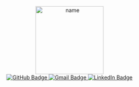 <div id="header" align="center">
    <img src="https://user-images.githubusercontent.com/63901494/165282254-cd8d4e4f-a077-4fa9-979e-b6c231b81f12.gif" width=180 alt="name"><br>
    <div id="badges">
        <a href="https://github.com/Taehee-K">
            <img src="https://img.shields.io/badge/GitHub-black?style=for-the-badge&logo=github&logoColor=white" alt="GitHub Badge"/>
        </a>
        <a href="taehee107275@gmail.com">
            <img src="https://img.shields.io/badge/Gmail-red?style=for-the-badge&logo=gmail&logoColor=white" alt="Gmail Badge"/>
        </a>
        <a href="https://www.linkedin.com/in/tae-hi/">
            <img src="https://img.shields.io/badge/LinkedIn-blue?style=for-the-badge&logo=linkedin&logoColor=white" alt="LinkedIn Badge"/>
        </a>
    </div>
</div>

